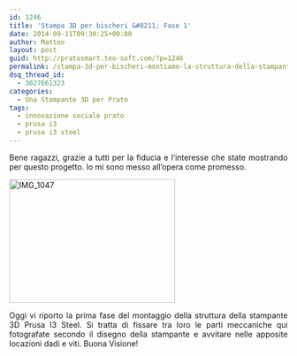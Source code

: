 ```yaml
---
id: 1246
title: 'Stampa 3D per bischeri &#8211; Fase 1'
date: 2014-09-11T09:30:25+00:00
author: Matteo
layout: post
guid: http://pratosmart.teo-soft.com/?p=1246
permalink: /stampa-3d-per-bischeri-montiamo-la-struttura-della-stampante/
dsq_thread_id:
  - 3027661323
categories:
  - Una Stampante 3D per Prato
tags:
  - innovazione sociale prato
  - prusa i3
  - prusa i3 steel
---
```

<p style="text-align: justify;">
  Bene ragazzi, grazie a tutti per la fiducia e l&#8217;interesse che state mostrando per questo progetto. Io mi sono messo all&#8217;opera come promesso.
</p>

[<img class="size-medium wp-image-1247 aligncenter" src="http://pratosmart.teo-soft.com/wp-content/uploads/2014/09/IMG_1047-300x224.jpg" alt="IMG_1047" width="300" height="224" srcset="http://pratosmart.teo-soft.com/wp-content/uploads/2014/09/IMG_1047-300x224.jpg 300w, http://pratosmart.teo-soft.com/wp-content/uploads/2014/09/IMG_1047-1024x764.jpg 1024w" sizes="(max-width: 300px) 100vw, 300px" />](http://pratosmart.teo-soft.com/wp-content/uploads/2014/09/IMG_1047.jpg)

<p style="text-align: justify;">
  Oggi vi riporto la prima fase del montaggio della struttura della stampante 3D Prusa I3 Steel. Si tratta di fissare tra loro le parti meccaniche qui fotografate secondo il disegno della stampante e avvitare nelle apposite locazioni dadi e viti. Buona Visione!
</p>